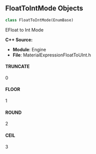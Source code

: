 ## FloatToIntMode Objects

```python
class FloatToIntMode(EnumBase)
```

EFloat to Int Mode

**C++ Source:**

- **Module**: Engine
- **File**: MaterialExpressionFloatToUInt.h

<a id="unreal.FloatToIntMode.TRUNCATE"></a>

#### TRUNCATE

0

<a id="unreal.FloatToIntMode.FLOOR"></a>

#### FLOOR

1

<a id="unreal.FloatToIntMode.ROUND"></a>

#### ROUND

2

<a id="unreal.FloatToIntMode.CEIL"></a>

#### CEIL

3

<a id="unreal.PositionIncludedOffsets"></a>